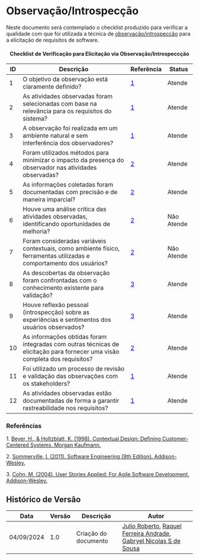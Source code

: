 # Observação/Introspecção

Neste documento será contemplado o checklist produzido para verificar a qualidade com que foi utilizada a técnica de [observação/introspecção](../../Elicitacao/ElicitacaodeRequisitos/observacao.md) para a elicitação de requisitos de software.

<center>

#### Checklist de Verificação para Elicitação via Observação/Introspeccção

| ID  | Descrição                                                                                       | Referência | Status |
|-----|-------------------------------------------------------------------------------------------------|------------|--------| 
| 1   | O objetivo da observação está claramente definido?                     | [<a href="#contextual-design" style="color: blue;">1</a>](#contextual-design)          |  Atende      |
| 2   | As atividades observadas foram selecionadas com base na relevância para os requisitos do sistema? |  [<a href="#contextual-design" style="color: blue;">1</a>](#contextual-design)       |     Atende   |
| 3   | A observação foi realizada em um ambiente natural e sem interferência dos observadores?          | [<a href="#contextual-design" style="color: blue;">1</a>](#contextual-design)          |      Atende  |
| 4   | Foram utilizados métodos para minimizar o impacto da presença do observador nas atividades observadas? | [<a href="#software" style="color: blue;">2</a>](#software)      |     Atende   |
| 5   | As informações coletadas foram documentadas com precisão e de maneira imparcial?                 |  [<a href="#software" style="color: blue;">2</a>](#software)            |     Atende   |
| 6   | Houve uma análise crítica das atividades observadas, identificando oportunidades de melhoria?     |  [<a href="#software" style="color: blue;">2</a>](#software)          |    Não Atende    |
| 7   | Foram consideradas variáveis contextuais, como ambiente físico, ferramentas utilizadas e comportamento dos usuários? |  [<a href="#software" style="color: blue;">2</a>](#software)    |   Não Atende     |
| 8   | As descobertas da observação foram confrontadas com o conhecimento existente para validação?      |  [<a href="#user-stories" style="color: blue;">3</a>](#user-stories)            |    Atende    |
| 9   | Houve reflexão pessoal (introspecção) sobre as experiências e sentimentos dos usuários observados? | [<a href="#user-stories" style="color: blue;">3</a>](#user-stories)           |      Atende  |
| 10  | As informações obtidas foram integradas com outras técnicas de elicitação para fornecer uma visão completa dos requisitos? |  [<a href="#software" style="color: blue;">2</a>](#software)    |  Atende      |
| 11  | Foi utilizado um processo de revisão e validação das observações com os stakeholders?             | [<a href="#contextual-design" style="color: blue;">1</a>](#contextual-design)         |   Atende     |
| 12  | As atividades observadas estão documentadas de forma a garantir rastreabilidade nos requisitos?   | [<a href="#contextual-design" style="color: blue;">1</a>](#contextual-design)          |     Atende   |

</center>

### Referências

<a id="contextual-design">1.</a> [Beyer, H., & Holtzblatt, K. (1998). Contextual Design: Defining Customer-Centered Systems. Morgan Kaufmann.](https://dl.acm.org/doi/book/10.5555/2821566)

<a id="software">2.</a> [Sommerville, I. (2011). Software Engineering (9th Edition). Addison-Wesley.](https://archive.org/details/sommerville-ian-engenharia-de-software-2011/page/100/mode/2up)

<a id="user-stories">3.</a> [Cohn, M. (2004). User Stories Applied: For Agile Software Development. Addison-Wesley.](https://dl.acm.org/doi/book/10.5555/984017)

## Histórico de Versão

<center>

| Data | Versão | Descrição | Autor |
| ---- | ------ | --------- | ----- |
| 04/09/2024 | 1.0 | Criação do documento | [Julio Roberto](https://github.com/JulioR2022), [Raquel Ferreira Andrade](https://github.com/raquel-andrade), [Gabryel Nicolas S de Sousa](https://github.com/gabryelns) |


</center>